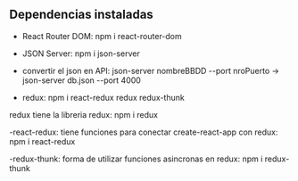 ## Dependencias instaladas

- React Router DOM: npm i react-router-dom

- JSON Server: npm i json-server

- convertir el json en API: json-server nombreBBDD --port nroPuerto -> json-server db.json --port 4000

- redux: npm i react-redux redux redux-thunk

redux tiene la libreria redux: npm i redux

-react-redux: tiene funciones para conectar create-react-app con redux: npm i react-redux

-redux-thunk: forma de utilizar funciones asincronas en redux: npm i redux-thunk
